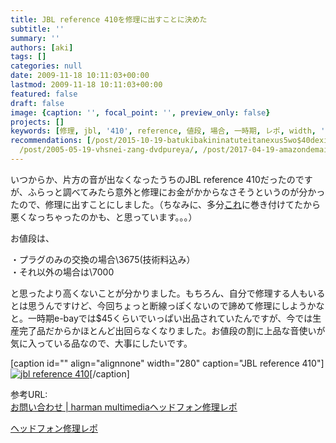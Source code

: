 ```yaml
---
title: JBL reference 410を修理に出すことに決めた
subtitle: ''
summary: ''
authors: [aki]
tags: []
categories: null
date: 2009-11-18 10:11:03+00:00
lastmod: 2009-11-18 10:11:03+00:00
featured: false
draft: false
image: {caption: '', focal_point: '', preview_only: false}
projects: []
keywords: [修理, jbl, '410', reference, 値段, 場合, 一時期, レポ, width, '7000']
recommendations: [/post/2015-10-19-batukibakininatuteitanexus5wo$40dexiu-li-sita/,
  /post/2005-05-19-vhsnei-zang-dvdpureya/, /post/2017-04-19-amazondemai-tutathinkpad-toratukupointo-kibodowoxiu-li-sita/]
---
```

いつからか、片方の音が出なくなったうちのJBL reference 410だったのですが、ふらっと調べてみたら意外と修理にお金がかからなさそうというのが分かったので、修理に出すことにしました。（ちなみに、多分[これ](http://www.amazon.co.jp/dp/B000AOAB2S)に巻き付けてたから悪くなっちゃったのかも、と思っています。。。）

お値段は、

・プラグのみの交換の場合\3675(技術料込み）  
・それ以外の場合は\7000

と思ったより高くないことが分かりました。もちろん、自分で修理する人もいるとは思うんですけど、今回ちょっと断線っぽくないので諦めて修理にしようかなと。一時期e-bayでは$45くらいでいっぱい出品されていたんですが、今では生産完了品だからかほとんど出回らなくなりました。お値段の割に上品な音使いが気に入っている品なので、大事にしたいです。

[caption id="" align="alignnone" width="280" caption="JBL reference 410"][![](https://ec3.images-amazon.com/images/I/41fcnOZazjL._SL500_AA280_.jpg "jbl reference 410")](http://www.amazon.co.jp/dp/B000WMEC9G/)[/caption]

参考URL:  
[お問い合わせ | harman multimedia](https://www.harman-multimedia.jp/hc/contact/contact)[ヘッドフォン修理レポ](http://limetarte.net/documents/reports/headphone.htm)

[ヘッドフォン修理レポ](http://limetarte.net/documents/reports/headphone.htm)

